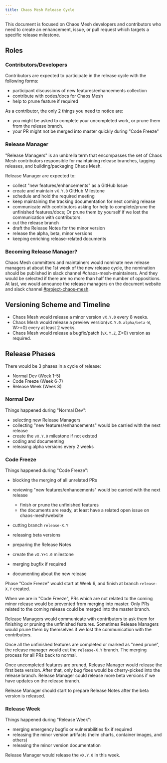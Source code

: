 ```yaml
---
title: Chaos Mesh Release Cycle
---
```


This document is focused on Chaos Mesh developers and contributors who need to create an enhancement, issue, or pull request which targets a specific release milestone.

## Roles

### Contributors/Developers

Contributors are expected to participate in the release cycle with the following forms:

- participant discussions of new features/enhancements collection
- contribute with codes/docs for Chaos Mesh
- help to prune feature if required

As a contributor, the only 2 things you need to notice are:

- you might be asked to complete your uncompleted work, or prune them from the release branch.
- your PR might not be merged into master quickly during "Code Freeze"

### Release Manager

"Release Managers" is an umbrella term that encompasses the set of Chaos Mesh contributors responsible for maintaining release branches, tagging releases, and building/packaging Chaos Mesh.

Release Manager are expected to:

- collect "new features/enhancements" as a GitHub Issue
- create and maintain `vX.Y.0` GitHub Milestone
- schedule and hold the required meeting
- keep maintaining the tracking documentation for next coming release
- communicate with contributors asking for help to complete/prune the unfinished features/docs; Or prune them by yourself if we lost the communication with contributors.
- cut the release branch
- draft the Release Notes for the minor version
- release the alpha, beta, minor versions
- keeping enriching release-related documents

### Becoming Release Manager?

Chaos Mesh committers and maintainers would nominate new release managers at about the 1st week of the new release cycle, the nomination should be published in slack channel #chaos-mesh-maintainers. And they would be selected if there are no more than half the number of oppositions. At last, we would announce the release managers on the document website and slack channel [#project-chaos-mesh](https://cloud-native.slack.com/archives/C0193VAV272).

## Versioning Scheme and Timeline

- Chaos Mesh would release a minor version `vX.Y.0` every 8 weeks.
- Chaos Mesh would release a preview version(`vX.Y.0.alpha/beta-W`, W>=0) every at least 2 weeks.
- Chaos Mesh would release a bugfix/patch (`vX.Y.Z`, Z>0) version as required.

## Release Phases

There would be 3 phases in a cycle of release:

- Normal Dev (Week 1-5)
- Code Freeze (Week 6-7)
- Release Week (Week 8)

### Normal Dev

Things happened during "Normal Dev":

- selecting new Release Managers
- collecting "new features/enhancements" would be carried with the next release
- create the `vX.Y.0` milestone if not existed
- coding and documenting
- releasing alpha versions every 2 weeks

### Code Freeze

Things happened during "Code Freeze":

- blocking the merging of all unrelated PRs
- reviewing "new features/enhancements" would be carried with the next release

  - finish or prune the unfinished features
  - the documents are ready, at least have a related open issue on chaos-mesh/website
- cutting branch `release-X.Y`
- releasing beta versions
- preparing the Release Notes
- create the `vX.Y+1.0` milestone
- merging bugfix if required
- documenting about the new release

Phase "Code Freeze" would start at Week 6, and finish at branch `release-X.Y` created.

When we are in "Code Freeze", PRs which are not related to the coming minor release would be prevented from merging into master. Only PRs related to the coming release could be merged into the master branch.

Release Managers would communicate with contributors to ask them for finishing or pruning the unfinished features. Sometimes Release Managers would prune them by themselves if we lost the communication with the contributors.

Once all the unfinished features are completed or marked as "need prune", the release manager would cut the `release-X.Y` branch. The merging process for all PRs back to normal.

Once uncompleted features are pruned, Release Manager would release the first beta version. After that, only bug fixes would be cherry-picked into the release branch. Release Manager could release more beta versions if we have updates on the release branch.

Release Manager should start to prepare Release Notes after the beta version is released.

### Release Week

Things happened during "Release Week":

- merging emergency bugfix or vulnerabilities fix if required
- releasing the minor version artifacts (helm charts, container images, and others)
- releasing the minor version documentation

Release Manager would release the `vX.Y.0` in this week.
